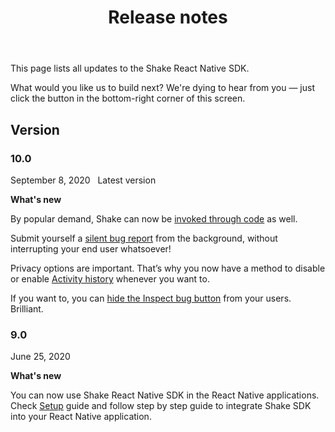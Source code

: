 ﻿---
id: react-releases
title: Release notes
---
This page lists all updates to the Shake React Native SDK.

What would you like us to build next? We're dying to hear from you —
just click the button in the bottom-right corner of this screen.

## Version

### 10.0
<span class="tag-button">September 8, 2020</span>&nbsp;&nbsp;
<span class="tag-button green-tag-button">Latest version</span>

**What's new**

By popular demand, Shake can now be [invoked through code](/react/invoke.md) as well.

Submit yourself a [silent bug report](/react/silent-reports.md) from the background,
without interrupting your end user whatsoever!

Privacy options are important. That’s why you now have a method to
disable or enable [Activity history](/react/activity.md) whenever you want to.

If you want to, you can [hide the Inspect bug button](/react/inspect.md) from your users. Brilliant.


### 9.0
<span class="tag-button">June 25, 2020</span>

**What's new**

You can now use Shake React Native SDK in the React Native applications. Check [Setup](/react/setup.md) guide and follow step by step
guide to integrate Shake SDK into your React Native application.
